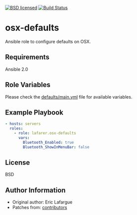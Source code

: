 [![BSD licensed][badge-license]][link-license]
[![Build Status][badge-travis]][link-travis]


# osx-defaults

Ansible role to configure defaults on OSX.


## Requirements

Ansible 2.0


## Role Variables

Please check the [defaults/main.yml](defaults/main.yml) file for available variables.


## Example Playbook

``` yaml
- hosts: servers
  roles:
    - role: lafarer.osx-defaults
      vars:
        Bluetooth_Enabled: true
        Bluetooth_ShowInMenuBar: false
```


## License

BSD


## Author Information

* Original author: Eric Lafargue
* Patches from: [contributors](https://github.com/andras-tim/ansible-role-osx-defaults/graphs/contributors)


[badge-license]: https://img.shields.io/github/license/andras-tim/ansible-role-osx-defaults.svg
[link-license]: https://raw.githubusercontent.com/andras-tim/ansible-role-osx-defaults/master/LICENSE

[badge-travis]: https://travis-ci.org/andras-tim/ansible-role-osx-defaults.svg?branch=master
[link-travis]: https://travis-ci.org/andras-tim/ansible-role-osx-defaults
